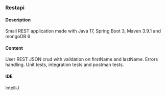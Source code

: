 ### Restapi

#### Description

Small REST application made with Java 17, Spring Boot 3, Maven 3.9.1 and mongoDB 6

#### Content

User REST JSON crud with validation on firstName and lastName.
Errors handling. 
Unit tests, integration tests and postman tests.

#### IDE

IntelliJ


